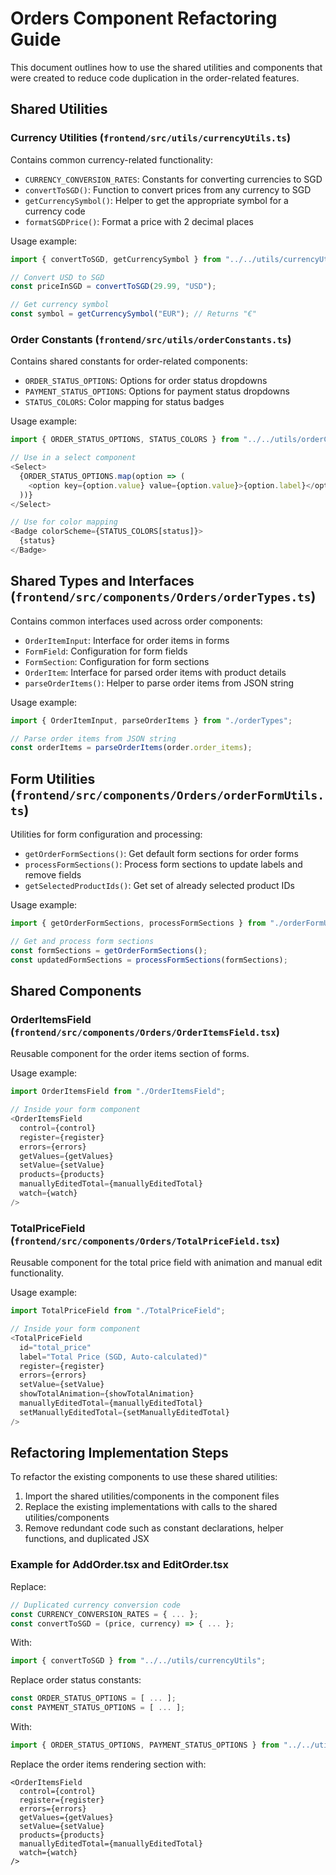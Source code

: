 # Orders Component Refactoring Guide

This document outlines how to use the shared utilities and components that were created to reduce code duplication in the order-related features.

## Shared Utilities

### Currency Utilities (`frontend/src/utils/currencyUtils.ts`)

Contains common currency-related functionality:

- `CURRENCY_CONVERSION_RATES`: Constants for converting currencies to SGD
- `convertToSGD()`: Function to convert prices from any currency to SGD
- `getCurrencySymbol()`: Helper to get the appropriate symbol for a currency code
- `formatSGDPrice()`: Format a price with 2 decimal places

Usage example:
```typescript
import { convertToSGD, getCurrencySymbol } from "../../utils/currencyUtils";

// Convert USD to SGD
const priceInSGD = convertToSGD(29.99, "USD");

// Get currency symbol
const symbol = getCurrencySymbol("EUR"); // Returns "€"
```

### Order Constants (`frontend/src/utils/orderConstants.ts`)

Contains shared constants for order-related components:

- `ORDER_STATUS_OPTIONS`: Options for order status dropdowns
- `PAYMENT_STATUS_OPTIONS`: Options for payment status dropdowns 
- `STATUS_COLORS`: Color mapping for status badges

Usage example:
```typescript
import { ORDER_STATUS_OPTIONS, STATUS_COLORS } from "../../utils/orderConstants";

// Use in a select component
<Select>
  {ORDER_STATUS_OPTIONS.map(option => (
    <option key={option.value} value={option.value}>{option.label}</option>
  ))}
</Select>

// Use for color mapping
<Badge colorScheme={STATUS_COLORS[status]}>
  {status}
</Badge>
```

## Shared Types and Interfaces (`frontend/src/components/Orders/orderTypes.ts`)

Contains common interfaces used across order components:

- `OrderItemInput`: Interface for order items in forms
- `FormField`: Configuration for form fields
- `FormSection`: Configuration for form sections
- `OrderItem`: Interface for parsed order items with product details
- `parseOrderItems()`: Helper to parse order items from JSON string

Usage example:
```typescript
import { OrderItemInput, parseOrderItems } from "./orderTypes";

// Parse order items from JSON string
const orderItems = parseOrderItems(order.order_items);
```

## Form Utilities (`frontend/src/components/Orders/orderFormUtils.ts`)

Utilities for form configuration and processing:

- `getOrderFormSections()`: Get default form sections for order forms
- `processFormSections()`: Process form sections to update labels and remove fields
- `getSelectedProductIds()`: Get set of already selected product IDs

Usage example:
```typescript
import { getOrderFormSections, processFormSections } from "./orderFormUtils";

// Get and process form sections
const formSections = getOrderFormSections();
const updatedFormSections = processFormSections(formSections);
```

## Shared Components

### OrderItemsField (`frontend/src/components/Orders/OrderItemsField.tsx`)

Reusable component for the order items section of forms.

Usage example:
```typescript
import OrderItemsField from "./OrderItemsField";

// Inside your form component
<OrderItemsField
  control={control}
  register={register}
  errors={errors}
  getValues={getValues}
  setValue={setValue}
  products={products}
  manuallyEditedTotal={manuallyEditedTotal}
  watch={watch}
/>
```

### TotalPriceField (`frontend/src/components/Orders/TotalPriceField.tsx`)

Reusable component for the total price field with animation and manual edit functionality.

Usage example:
```typescript
import TotalPriceField from "./TotalPriceField";

// Inside your form component
<TotalPriceField
  id="total_price"
  label="Total Price (SGD, Auto-calculated)"
  register={register}
  errors={errors}
  setValue={setValue}
  showTotalAnimation={showTotalAnimation}
  manuallyEditedTotal={manuallyEditedTotal}
  setManuallyEditedTotal={setManuallyEditedTotal}
/>
```

## Refactoring Implementation Steps

To refactor the existing components to use these shared utilities:

1. Import the shared utilities/components in the component files
2. Replace the existing implementations with calls to the shared utilities/components
3. Remove redundant code such as constant declarations, helper functions, and duplicated JSX

### Example for AddOrder.tsx and EditOrder.tsx

Replace:
```typescript
// Duplicated currency conversion code
const CURRENCY_CONVERSION_RATES = { ... };
const convertToSGD = (price, currency) => { ... };
```

With:
```typescript
import { convertToSGD } from "../../utils/currencyUtils";
```

Replace order status constants:
```typescript
const ORDER_STATUS_OPTIONS = [ ... ];
const PAYMENT_STATUS_OPTIONS = [ ... ];
```

With:
```typescript
import { ORDER_STATUS_OPTIONS, PAYMENT_STATUS_OPTIONS } from "../../utils/orderConstants";
```

Replace the order items rendering section with:
```tsx
<OrderItemsField
  control={control}
  register={register}
  errors={errors}
  getValues={getValues}
  setValue={setValue}
  products={products}
  manuallyEditedTotal={manuallyEditedTotal}
  watch={watch}
/>
``` 